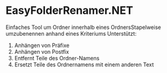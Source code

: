 # EasyFolderRenamer.NET
Einfaches Tool um Ordner innerhalb eines OrdnersStapelweise umzubenennen anhand eines Kriteriums
Unterstützt:
1. Anhängen von Präfixe
2. Anhängen von Postfix
3. Entfernt Teile des Ordner-Namens
4. Ersetzt Teile des Ordnernamens mit einem anderen Text

